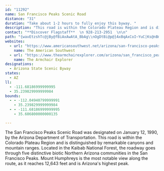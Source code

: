 ```yaml
---
id: "11292"
name: San Francisco Peaks Scenic Road
distance: "31"
duration: "Take about 1-2 hours to fully enjoy this byway. "
description: "This road is within the Colorado Plateau Region and is distinguished by remarkable canyons and mountain ranges. Located in the Kaibab National Forest, the roadway goes through five distinctive Northern Arizona communities in the San Francisco Peaks."
contact: "**Discover Flagstaff**  \n 928-213-2951  \n\n"
path: "{wavEtzshTc@jBy@fBiAxAwAtA_BbAg\\nOgDtBi@p@}AxBqAxCoI~YuC|Ks@nBmBnDUx@_DrEgD~DeKtLmChCyEhDoCzAeDxA_GdBgDr@sDf@sBLcT\\oAJsAZyAl@cCpBoAjBi@rAq@xB[zCEbU_@j\\DfMr@xa@hAnoA?fHO~By@xCs@vA{GjHoAbAeB~@i@Twi@lM}DjBiCzBaAfAaBjCsB~EcA`By@x@mCrB_@LcG~EsAxAcBrCs@lBe@xBgEzXiAnEyClIoAhCyAnBcBtAy@j@sBx@}f@nQwCf@wKEuAH}@L_Br@yQ|JgFjDaElDoWbXcCfBcD|@eOzBgFb@_Qt@{Jg@cBYmCq@iTaHiBY_CDaCl@sAx@k@j@eSbWyKzKmEnFoCjCuZdSmKrHaDdBoA^ohAbViAFuDGaN_AyC?}g@rBmDFuaA{HsEg@_B_@mDyAiAs@aCyBiAyAeAgBuOk_@iDyFgDsD}RoQ{i@ye@mEiFgCeFwAuDmAeF_F}^_AgJwAcKe@yAsA_CwBgBqAk@yAYsCAktBb@gSVcEx@yC~AaC~BgQvRyArA}BdAmDp@aHbE_E|AsBXgEEkRaB{ZkEmDE}B\\oBn@iBdAkB`ByAvBq_@dw@cB|B_Az@cCvAoh@xUkBdAiB~ActDr|DcXlV}E|DgZpXaEfD_CzA_Y`PaBjAsCfCeNfOqBrD_CrFy@`AmAdAeCxAqC~BqRvTsCfEgFnJcCzCiBtAys@l\\}AdAcA~@{BhCi_@xi@_D~D}BlBgCrAsj@`PiDtAiAp@sAdAsx@xfA{GhJiCjEkp@lrAwGvN_AjC]rAYhA]~CQ|B?xBr@pm@h@dq@^~WKhEg@~Dk@rC}AjEgnAzzC_ArC_AxDw@hFgJtlAeOfsBy@rHcAxE}EnPcj@lbBiBvF}BnJyb@peCcu@~kE"
websites:
  - url: "https://www.americansouthwest.net/arizona/san-francisco-peaks/index.html"
    name: The American Southwest
  - url: "https://www.thearmchairexplorer.com/arizona/san_francisco_peaks_scenic_road.php"
    name: The Armchair Explorer
designations:
  - Arizona State Scenic Byway
states:
  - AZ
ll:
  - -111.68186999999995
  - 35.239829999999984
bounds:
  - - -112.04940799999991
    - 35.239829999999984
  - - -111.68186999999995
    - 35.606800000000135

---
```


The San Francisco Peaks Scenic Road was designated on January 12, 1990, by the Arizona Department of Transportation. This road is within the Colorado Plateau Region and is distinguished by remarkable canyons and mountain ranges. Located in the Kaibab National Forest, the roadway goes through five distinctive biotic Northern Arizona communities in the San Francisco Peaks. Mount Humphreys is the most notable view along the route, as it reaches 12,643 feet and is Arizona's highest peak.
